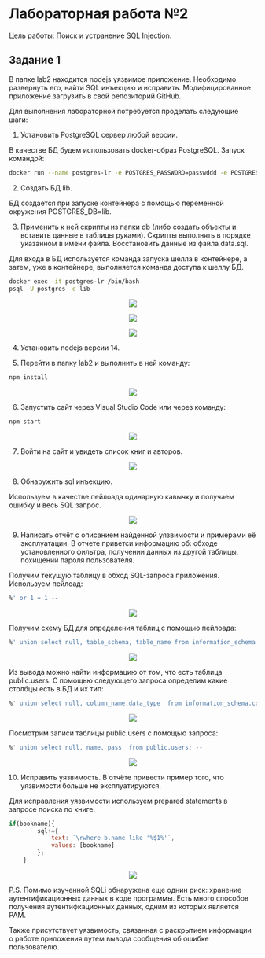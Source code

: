 # Лабораторная работа №2

Цель работы: Поиск и устранение SQL Injection.

## Задание 1

В папке lab2 находится nodejs уязвимое приложение. Необходимо развернуть его, найти SQL инъекцию и исправить. Модифицированное приложение загрузить в свой репозиторий GitHub.

Для выполнения лабораторной потребуется проделать следующие шаги:

1. Установить PostgreSQL сервер любой версии.
 
В качестве БД будем использовать docker-образ PostgreSQL. Запуск командой:

```bash
docker run --name postgres-lr -e POSTGRES_PASSWORD=passwddd -e POSTGRES_USER=postgres -e POSTGRES_DB=lib -d -p 5432:5432 postgres
```

2. Создать БД lib.

БД создается при запуске контейнера с помощью переменной окружения POSTGRES_DB=lib. 
 
3. Применить к ней скрипты из папки db (либо создать объекты и вставить данные в таблицы руками). Скрипты выполнять в порядке указанном в имени файла. Восстановить данные из файла data.sql.

Для входа в БД используется команда запуска шелла в контейнере, а затем, уже в контейнере, выполняется команда доступа к шеллу БД.

```bash
docker exec -it postgres-lr /bin/bash
psql -U postgres -d lib
```

<p align="center">
  <img src="https://github.com/gk-j2/DevSecWeb/blob/main/ex02/pictures/3.1.png" />
</p>

<p align="center">
  <img src="https://github.com/gk-j2/DevSecWeb/blob/main/ex02/pictures/3.2.png" />
</p>

<p align="center">
  <img src="https://github.com/gk-j2/DevSecWeb/blob/main/ex02/pictures/3.3.png" />
</p>

4. Установить nodejs версии 14.

5. Перейти в папку lab2 и выполнить в ней команду:

```bash
npm install
```
<p align="center">
  <img src="https://github.com/gk-j2/DevSecWeb/blob/main/ex02/pictures/5.png" />
</p>

6. Запустить сайт через Visual Studio Code или через команду:

```bash
npm start
```

<p align="center">
  <img src="https://github.com/gk-j2/DevSecWeb/blob/main/ex02/pictures/6.png" />
</p>

7. Войти на сайт и увидеть список книг и авторов.
 
<p align="center">
  <img src="https://github.com/gk-j2/DevSecWeb/blob/main/ex02/pictures/7.png" />
</p>
    
8. Обнаружить sql инъекцию.

Используем в качестве пейлоада одинарную кавычку и получаем ошибку и весь SQL запрос.

<p align="center">
  <img src="https://github.com/gk-j2/DevSecWeb/blob/main/ex02/pictures/8.png" />
</p>

9. Написать отчёт с описанием найденной уязвимости и примерами её эксплуатации. В отчете приветси информацию об: обходе установленного фильтра, получении данных из другой таблицы, похищении пароля пользователя.

Получим текущую таблицу в обход SQL-запроса приложения. Используем пейлоад:

```sql
%' or 1 = 1 --
```

<p align="center">
  <img src="https://github.com/gk-j2/DevSecWeb/blob/main/ex02/pictures/9.1.png" />
</p>

Получим схему БД для определения таблиц с помощью пейлоада:

```sql
%' union select null, table_schema, table_name from information_schema.tables --
```

<p align="center">
  <img src="https://github.com/gk-j2/DevSecWeb/blob/main/ex02/pictures/9.2.png" />
</p>

Из вывода можно найти информацию от том, что есть таблица public.users. С помощью следующего запроса определим какие столбцы есть в БД и их тип:


```sql
%' union select null, column_name,data_type  from information_schema.columns  where table_name = 'users'; --
```

<p align="center">
  <img src="https://github.com/gk-j2/DevSecWeb/blob/main/ex02/pictures/9.3.png" />
</p>

Посмотрим записи таблицы public.users с помощью запроса:

```sql
%' union select null, name, pass  from public.users; --
```

<p align="center">
  <img src="https://github.com/gk-j2/DevSecWeb/blob/main/ex02/pictures/9.4.png" />
</p>
 
10. Исправить уязвимость. В отчёте привести пример того, что уязвимости больше не эксплуатируются.
 
Для исправления уязвимости используем prepared statements в запросе поиска по книге.

```javascript
if(bookname){
        sql+={
            text: `\rwhere b.name like '%$1%'`,
            values: [bookname]
        };
    }
```

<p align="center">
  <img src="https://github.com/gk-j2/DevSecWeb/blob/main/ex02/pictures/10.png" />
</p>


P.S.
Помимо изученной SQLi обнаружена еще однин риск: хранение аутентификационных данных в коде программы.
Есть много способов получения аутентифкационных данных, одним из которых является PAM.

Также присутствует уязвимость, связанная с раскрытием информации о работе приложения путем вывода сообщения об ошибке пользователю. 
